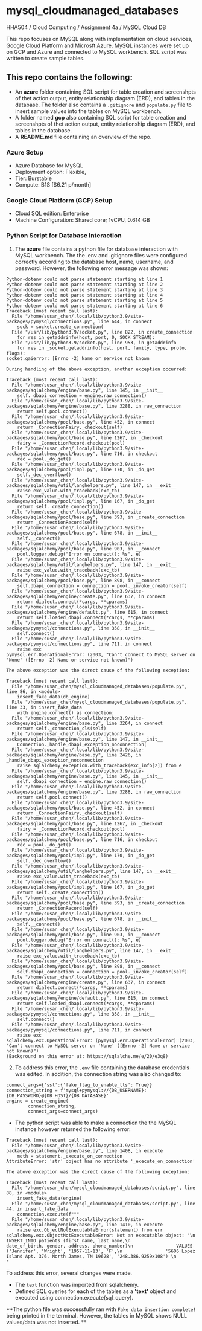 # mysql_cloudmanaged_databases
HHA504 / Cloud Computing / Assignment 4a / MySQL Cloud DB

This repo focuses on MySQL along with implementation on cloud services, Google Cloud Platform and Microsft Azure. MySQL instances were set up on GCP and Azure and connected to MySQL workbench. SQL script was written to create sample tables. 

## This repo contains the following: 
+ An **azure** folder containing SQL script for table creation and screenshpts of thet action output, entity relationship diagram (ERD), and tables in the database. The folder also contains a ```.gitignore``` and ```populate.py``` file to insert sample values into the tables on MySQL workbench.
+ A folder named **gcp** also containing SQL script for table creation and screenshpts of thet action output, entity relationship diagram (ERD), and tables in the database.
+ A **README.md** file containing an overview of the repo.

### Azure Setup
+ Azure Database for MySQL
+ Deployment option: Flexible,
+ Tier: Burstable
+ Compute: B1S [$6.21 p/month]

### Google Cloud Platform (GCP) Setup
+ Cloud SQL edition: Enterprise
+ Machine Configuration: Shared core; 1vCPU, 0.614 GB

### Python Script for Database Interaction
1. The **azure** file contains a python file for database interaction with MySQL workbench. The the .env and .gitignore files were configured correctly according to the database host, name, username, and password. However, the following error message was shown: 
```
Python-dotenv could not parse statement starting at line 1
Python-dotenv could not parse statement starting at line 2
Python-dotenv could not parse statement starting at line 3
Python-dotenv could not parse statement starting at line 4
Python-dotenv could not parse statement starting at line 5
Python-dotenv could not parse statement starting at line 6
Traceback (most recent call last):
  File "/home/susan_chen/.local/lib/python3.9/site-packages/pymysql/connections.py", line 644, in connect
    sock = socket.create_connection(
  File "/usr/lib/python3.9/socket.py", line 822, in create_connection
    for res in getaddrinfo(host, port, 0, SOCK_STREAM):
  File "/usr/lib/python3.9/socket.py", line 953, in getaddrinfo
    for res in _socket.getaddrinfo(host, port, family, type, proto, flags):
socket.gaierror: [Errno -2] Name or service not known

During handling of the above exception, another exception occurred:

Traceback (most recent call last):
  File "/home/susan_chen/.local/lib/python3.9/site-packages/sqlalchemy/engine/base.py", line 145, in __init__
    self._dbapi_connection = engine.raw_connection()
  File "/home/susan_chen/.local/lib/python3.9/site-packages/sqlalchemy/engine/base.py", line 3288, in raw_connection
    return self.pool.connect()
  File "/home/susan_chen/.local/lib/python3.9/site-packages/sqlalchemy/pool/base.py", line 452, in connect
    return _ConnectionFairy._checkout(self)
  File "/home/susan_chen/.local/lib/python3.9/site-packages/sqlalchemy/pool/base.py", line 1267, in _checkout
    fairy = _ConnectionRecord.checkout(pool)
  File "/home/susan_chen/.local/lib/python3.9/site-packages/sqlalchemy/pool/base.py", line 716, in checkout
    rec = pool._do_get()
  File "/home/susan_chen/.local/lib/python3.9/site-packages/sqlalchemy/pool/impl.py", line 170, in _do_get
    self._dec_overflow()
  File "/home/susan_chen/.local/lib/python3.9/site-packages/sqlalchemy/util/langhelpers.py", line 147, in __exit__
    raise exc_value.with_traceback(exc_tb)
  File "/home/susan_chen/.local/lib/python3.9/site-packages/sqlalchemy/pool/impl.py", line 167, in _do_get
    return self._create_connection()
  File "/home/susan_chen/.local/lib/python3.9/site-packages/sqlalchemy/pool/base.py", line 393, in _create_connection
    return _ConnectionRecord(self)
  File "/home/susan_chen/.local/lib/python3.9/site-packages/sqlalchemy/pool/base.py", line 678, in __init__
    self.__connect()
  File "/home/susan_chen/.local/lib/python3.9/site-packages/sqlalchemy/pool/base.py", line 903, in __connect
    pool.logger.debug("Error on connect(): %s", e)
  File "/home/susan_chen/.local/lib/python3.9/site-packages/sqlalchemy/util/langhelpers.py", line 147, in __exit__
    raise exc_value.with_traceback(exc_tb)
  File "/home/susan_chen/.local/lib/python3.9/site-packages/sqlalchemy/pool/base.py", line 898, in __connect
    self.dbapi_connection = connection = pool._invoke_creator(self)
  File "/home/susan_chen/.local/lib/python3.9/site-packages/sqlalchemy/engine/create.py", line 637, in connect
    return dialect.connect(*cargs, **cparams)
  File "/home/susan_chen/.local/lib/python3.9/site-packages/sqlalchemy/engine/default.py", line 615, in connect
    return self.loaded_dbapi.connect(*cargs, **cparams)
  File "/home/susan_chen/.local/lib/python3.9/site-packages/pymysql/connections.py", line 358, in __init__
    self.connect()
  File "/home/susan_chen/.local/lib/python3.9/site-packages/pymysql/connections.py", line 711, in connect
    raise exc
pymysql.err.OperationalError: (2003, "Can't connect to MySQL server on 'None' ([Errno -2] Name or service not known)")

The above exception was the direct cause of the following exception:

Traceback (most recent call last):
  File "/home/susan_chen/mysql_cloudmanaged_databases/populate.py", line 86, in <module>
    insert_fake_data(db_engine)
  File "/home/susan_chen/mysql_cloudmanaged_databases/populate.py", line 33, in insert_fake_data
    with engine.connect() as connection:
  File "/home/susan_chen/.local/lib/python3.9/site-packages/sqlalchemy/engine/base.py", line 3264, in connect
    return self._connection_cls(self)
  File "/home/susan_chen/.local/lib/python3.9/site-packages/sqlalchemy/engine/base.py", line 147, in __init__
    Connection._handle_dbapi_exception_noconnection(
  File "/home/susan_chen/.local/lib/python3.9/site-packages/sqlalchemy/engine/base.py", line 2426, in _handle_dbapi_exception_noconnection
    raise sqlalchemy_exception.with_traceback(exc_info[2]) from e
  File "/home/susan_chen/.local/lib/python3.9/site-packages/sqlalchemy/engine/base.py", line 145, in __init__
    self._dbapi_connection = engine.raw_connection()
  File "/home/susan_chen/.local/lib/python3.9/site-packages/sqlalchemy/engine/base.py", line 3288, in raw_connection
    return self.pool.connect()
  File "/home/susan_chen/.local/lib/python3.9/site-packages/sqlalchemy/pool/base.py", line 452, in connect
    return _ConnectionFairy._checkout(self)
  File "/home/susan_chen/.local/lib/python3.9/site-packages/sqlalchemy/pool/base.py", line 1267, in _checkout
    fairy = _ConnectionRecord.checkout(pool)
  File "/home/susan_chen/.local/lib/python3.9/site-packages/sqlalchemy/pool/base.py", line 716, in checkout
    rec = pool._do_get()
  File "/home/susan_chen/.local/lib/python3.9/site-packages/sqlalchemy/pool/impl.py", line 170, in _do_get
    self._dec_overflow()
  File "/home/susan_chen/.local/lib/python3.9/site-packages/sqlalchemy/util/langhelpers.py", line 147, in __exit__
    raise exc_value.with_traceback(exc_tb)
  File "/home/susan_chen/.local/lib/python3.9/site-packages/sqlalchemy/pool/impl.py", line 167, in _do_get
    return self._create_connection()
  File "/home/susan_chen/.local/lib/python3.9/site-packages/sqlalchemy/pool/base.py", line 393, in _create_connection
    return _ConnectionRecord(self)
  File "/home/susan_chen/.local/lib/python3.9/site-packages/sqlalchemy/pool/base.py", line 678, in __init__
    self.__connect()
  File "/home/susan_chen/.local/lib/python3.9/site-packages/sqlalchemy/pool/base.py", line 903, in __connect
    pool.logger.debug("Error on connect(): %s", e)
  File "/home/susan_chen/.local/lib/python3.9/site-packages/sqlalchemy/util/langhelpers.py", line 147, in __exit__
    raise exc_value.with_traceback(exc_tb)
  File "/home/susan_chen/.local/lib/python3.9/site-packages/sqlalchemy/pool/base.py", line 898, in __connect
    self.dbapi_connection = connection = pool._invoke_creator(self)
  File "/home/susan_chen/.local/lib/python3.9/site-packages/sqlalchemy/engine/create.py", line 637, in connect
    return dialect.connect(*cargs, **cparams)
  File "/home/susan_chen/.local/lib/python3.9/site-packages/sqlalchemy/engine/default.py", line 615, in connect
    return self.loaded_dbapi.connect(*cargs, **cparams)
  File "/home/susan_chen/.local/lib/python3.9/site-packages/pymysql/connections.py", line 358, in __init__
    self.connect()
  File "/home/susan_chen/.local/lib/python3.9/site-packages/pymysql/connections.py", line 711, in connect
    raise exc
sqlalchemy.exc.OperationalError: (pymysql.err.OperationalError) (2003, "Can't connect to MySQL server on 'None' ([Errno -2] Name or service not known)")
(Background on this error at: https://sqlalche.me/e/20/e3q8)
```

2. To address this error, the ```.env``` file containing the database credentials was edited. In addition, the connection string was also changed to:
```
connect_args={'ssl':{'fake_flag_to_enable_tls': True}}
connection_string = f'mysql+pymysql://{DB_USERNAME}:{DB_PASSWORD}@{DB_HOST}/{DB_DATABASE}'
engine = create_engine(
        connection_string,
        connect_args=connect_args)
```

+ The python script was able to make a connection the the MySQL instance however returned the following error: 
```
Traceback (most recent call last):
  File "/home/susan_chen/.local/lib/python3.9/site-packages/sqlalchemy/engine/base.py", line 1408, in execute
    meth = statement._execute_on_connection
AttributeError: 'str' object has no attribute '_execute_on_connection'

The above exception was the direct cause of the following exception:

Traceback (most recent call last):
  File "/home/susan_chen/mysql_cloudmanaged_databases/script.py", line 88, in <module>
    insert_fake_data(engine)
  File "/home/susan_chen/mysql_cloudmanaged_databases/script.py", line 44, in insert_fake_data
    connection.execute(f"""
  File "/home/susan_chen/.local/lib/python3.9/site-packages/sqlalchemy/engine/base.py", line 1410, in execute
    raise exc.ObjectNotExecutableError(statement) from err
sqlalchemy.exc.ObjectNotExecutableError: Not an executable object: "\n                INSERT INTO patients (first_name, last_name,\n                                date_of_birth, gender, address, phone_number)\n                VALUES ('Jennifer', 'Wright', '1957-11-13', 'F',\n                '5606 Lopez Island Apt. 376, North James, TN 19628', '248.386.9259x108') \n            "
```

To address this error, several changes were made. 
+ The ```text``` function was imported from sqlalchemy.
+ Defined SQL queries for each of the tables as a **'text'** object and executed using connection.execute(sql_query). 

**The python file was successfully ran with ```Fake data insertion complete!``` being printed in the terminal. However, the tables in MySQL shows NULL values/data was not inserted. **
